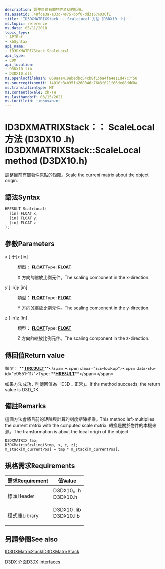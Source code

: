 ```yaml
---
description: 調整目前有關物件原點的矩陣。
ms.assetid: 748fce3a-a33c-4975-bbf0-dd3167a036f1
title: 'ID3DXMATRIXStack：： ScaleLocal 方法 (D3DX10 .h) '
ms.topic: reference
ms.date: 05/31/2018
topic_type:
- APIRef
- kbSyntax
api_name:
- ID3DXMATRIXStack.ScaleLocal
api_type:
- COM
api_location:
- D3DX10.lib
- D3DX10.dll
ms.openlocfilehash: 868aae418ebedbc54cb8f15ba4fa4e11d47c7f50
ms.sourcegitcommit: 14010c34b35fa268046c7683f021f86de08ddd0a
ms.translationtype: MT
ms.contentlocale: zh-TW
ms.lasthandoff: 03/15/2021
ms.locfileid: "103854076"
---
```

# <a name="id3dxmatrixstackscalelocal-method-d3dx10h"></a><span data-ttu-id="e9551-103">ID3DXMATRIXStack：： ScaleLocal 方法 (D3DX10 .h) </span><span class="sxs-lookup"><span data-stu-id="e9551-103">ID3DXMATRIXStack::ScaleLocal method (D3DX10.h)</span></span>

<span data-ttu-id="e9551-104">調整目前有關物件原點的矩陣。</span><span class="sxs-lookup"><span data-stu-id="e9551-104">Scale the current matrix about the object origin.</span></span>

## <a name="syntax"></a><span data-ttu-id="e9551-105">語法</span><span class="sxs-lookup"><span data-stu-id="e9551-105">Syntax</span></span>


```C++
HRESULT ScaleLocal(
  [in] FLOAT x,
  [in] FLOAT y,
  [in] FLOAT z
);
```



## <a name="parameters"></a><span data-ttu-id="e9551-106">參數</span><span class="sxs-lookup"><span data-stu-id="e9551-106">Parameters</span></span>

<dl> <dt>

<span data-ttu-id="e9551-107">*x* \[ 于\]</span><span class="sxs-lookup"><span data-stu-id="e9551-107">*x* \[in\]</span></span>
</dt> <dd>

<span data-ttu-id="e9551-108">類型： **[ **FLOAT**](../winprog/windows-data-types.md)**</span><span class="sxs-lookup"><span data-stu-id="e9551-108">Type: **[**FLOAT**](../winprog/windows-data-types.md)**</span></span>

<span data-ttu-id="e9551-109">X 方向的縮放比例元件。</span><span class="sxs-lookup"><span data-stu-id="e9551-109">The scaling component in the x-direction.</span></span>

</dd> <dt>

<span data-ttu-id="e9551-110">*y* \[ in\]</span><span class="sxs-lookup"><span data-stu-id="e9551-110">*y* \[in\]</span></span>
</dt> <dd>

<span data-ttu-id="e9551-111">類型： **[ **FLOAT**](../winprog/windows-data-types.md)**</span><span class="sxs-lookup"><span data-stu-id="e9551-111">Type: **[**FLOAT**](../winprog/windows-data-types.md)**</span></span>

<span data-ttu-id="e9551-112">Y 方向的縮放比例元件。</span><span class="sxs-lookup"><span data-stu-id="e9551-112">The scaling component in the y-direction.</span></span>

</dd> <dt>

<span data-ttu-id="e9551-113">*z* \[ in\]</span><span class="sxs-lookup"><span data-stu-id="e9551-113">*z* \[in\]</span></span>
</dt> <dd>

<span data-ttu-id="e9551-114">類型： **[ **FLOAT**](../winprog/windows-data-types.md)**</span><span class="sxs-lookup"><span data-stu-id="e9551-114">Type: **[**FLOAT**](../winprog/windows-data-types.md)**</span></span>

<span data-ttu-id="e9551-115">Z 方向的縮放比例元件。</span><span class="sxs-lookup"><span data-stu-id="e9551-115">The scaling component in the z-direction.</span></span>

</dd> </dl>

## <a name="return-value"></a><span data-ttu-id="e9551-116">傳回值</span><span class="sxs-lookup"><span data-stu-id="e9551-116">Return value</span></span>

<span data-ttu-id="e9551-117">類型： **[ **HRESULT**](https://msdn.microsoft.com/library/Bb401631(v=MSDN.10).aspx)**</span><span class="sxs-lookup"><span data-stu-id="e9551-117">Type: **[**HRESULT**](https://msdn.microsoft.com/library/Bb401631(v=MSDN.10).aspx)**</span></span>

<span data-ttu-id="e9551-118">如果方法成功，則傳回值為「D3D \_ 正常」。</span><span class="sxs-lookup"><span data-stu-id="e9551-118">If the method succeeds, the return value is D3D\_OK.</span></span>

## <a name="remarks"></a><span data-ttu-id="e9551-119">備註</span><span class="sxs-lookup"><span data-stu-id="e9551-119">Remarks</span></span>

<span data-ttu-id="e9551-120">這個方法會將目前的矩陣與計算的刻度矩陣相乘。</span><span class="sxs-lookup"><span data-stu-id="e9551-120">This method left-multiplies the current matrix with the computed scale matrix.</span></span> <span data-ttu-id="e9551-121">轉換是關於物件的本機來源。</span><span class="sxs-lookup"><span data-stu-id="e9551-121">The transformation is about the local origin of the object.</span></span>


```
D3DXMATRIX tmp;
D3DXMatrixScaling(&tmp, x, y, z);
m_stack[m_currentPos] = tmp * m_stack[m_currentPos];
```



## <a name="requirements"></a><span data-ttu-id="e9551-122">規格需求</span><span class="sxs-lookup"><span data-stu-id="e9551-122">Requirements</span></span>



| <span data-ttu-id="e9551-123">需求</span><span class="sxs-lookup"><span data-stu-id="e9551-123">Requirement</span></span> | <span data-ttu-id="e9551-124">值</span><span class="sxs-lookup"><span data-stu-id="e9551-124">Value</span></span> |
|--------------------|---------------------------------------------------------------------------------------|
| <span data-ttu-id="e9551-125">標頭</span><span class="sxs-lookup"><span data-stu-id="e9551-125">Header</span></span><br/>  | <dl> <span data-ttu-id="e9551-126"><dt>D3DX10。h</dt></span><span class="sxs-lookup"><span data-stu-id="e9551-126"><dt>D3DX10.h</dt></span></span> </dl>   |
| <span data-ttu-id="e9551-127">程式庫</span><span class="sxs-lookup"><span data-stu-id="e9551-127">Library</span></span><br/> | <dl> <span data-ttu-id="e9551-128"><dt>D3DX10 .lib</dt></span><span class="sxs-lookup"><span data-stu-id="e9551-128"><dt>D3DX10.lib</dt></span></span> </dl> |



## <a name="see-also"></a><span data-ttu-id="e9551-129">另請參閱</span><span class="sxs-lookup"><span data-stu-id="e9551-129">See also</span></span>

<dl> <dt>

[<span data-ttu-id="e9551-130">ID3DXMatrixStack</span><span class="sxs-lookup"><span data-stu-id="e9551-130">ID3DXMatrixStack</span></span>](d3d10-id3dxmatrixstack.md)
</dt> <dt>

[<span data-ttu-id="e9551-131">D3DX 介面</span><span class="sxs-lookup"><span data-stu-id="e9551-131">D3DX Interfaces</span></span>](d3d10-graphics-reference-d3dx10-interfaces.md)
</dt> </dl>

 

 
